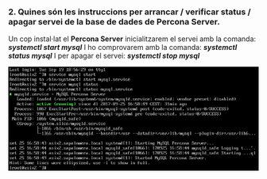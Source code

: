 ### 2.	Quines són les instruccions per arrancar / verificar status / apagar servei de la base de dades de Percona Server.

Un cop instal·lat el **Percona Server** inicialitzarem el servei amb la comanda:
          ***systemctl start mysql***
I ho comprovarem amb la comanda:
          ***systemctl status mysql***
I per apagar el servei:
          ***systemctl stop mysql***
          
![](https://github.com/joelalcaraz/BBDD/blob/master/Imatges/10.png)
          
          
